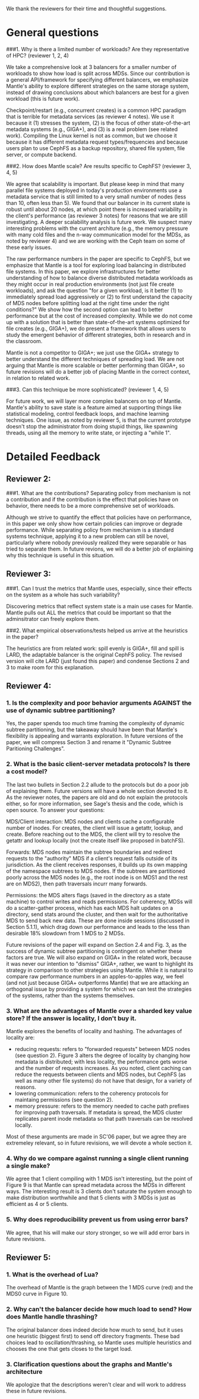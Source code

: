 We thank the reviewers for their time and thoughtful suggestions.

# General questions
###1. Why is there a limited number of workloads? Are they representative of HPC?
(reviewer 1, 2, 4)

We take a comprehensive look at 3 balancers for a smaller number of workloads to show how load is split across MDSs. Since our contribution is a general API/framework for specifying different balancers, we emphasize Mantle's ability to explore different strategies on the same storage system, instead of drawing conclusions about which balancers are best for a given workload (this is future work).

Checkpoint/restart (e.g., concurrent creates) is a common HPC paradigm that is terrible for metadata services (as reviewer 4 notes). We use it because it (1) stresses the system, (2) is the focus of other state-of-the-art metadata systems (e.g., GIGA+), and (3) is a real problem (see related work). Compiling the Linux kernel is not as common, but we choose it because it has different metadata request types/frequencies and because users plan to use CephFS as a backup repository, shared file system, file server, or compute backend.

###2. How does Mantle scale? Are results specific to CephFS?
(reviewer 3, 4, 5)

We agree that scalability is important. But please keep in mind that many parallel file systems deployed in today's production environments use a metadata service that is still limited to a very small number of nodes (less than 10, often less than 5). We found that our balancer in its current state is robust until about 20 nodes, at which point there is increased variability in the client's performance (as reviewer 3 notes) for reasons that we are still investigating. A deeper scalability analysis is future work. We suspect many interesting problems with the current architure (e.g., the memory pressure with many cold files and the n-way communication model for the MDSs, as noted by reviewer 4) and we are working with the Ceph team on some of these early issues. 

The raw performance numbers in the paper are specific to CephFS, but we emphasize that Mantle is a tool for exploring load balancing in distributed file systems. In this paper, we explore infrastructures for better understanding of how to balance diverse distributed metadata workloads as they might occur in real production environments (not just file create workloads), and ask the question "for a given workload, is it better (1) to immediately spread load aggressively or (2) to first understand the capacity of MDS nodes before splitting load at the right time under the right conditions?" We show how the second option can lead to better performance but at the cost of increased complexity. While we do not come up with a solution that is better than state-of-the-art systems optimized for file creates (e.g., GIGA+), we do present a framework that allows users to study the emergent behavior of different strategies, both in research and in the classroom.

Mantle is not a competitor to GIGA+; we just use the GIGA+ strategy to better understand the different techniques of spreading load. We are not arguing that Mantle is more scalable or better performing than GIGA+, so future revisions will do a better job of placing Mantle in the correct context, in relation to related work.

###3. Can this technique be more sophisticated?
(reviewer 1, 4, 5)

For future work, we will layer more complex balancers on top of Mantle. Mantle's ability to save state is a feature aimed at supporting things like statistical modeling, control feedback loops, and machine learning techniques. One issue, as noted by reviewer 5, is that the current prototype doesn't stop the administrator from doing stupid things, like spawning threads, using all the memory to write state, or injecting a "while 1". 

# Detailed Feedback
## Reviewer 2: 
###1. What are the contributions? Separating policy from mechanism is not a contribution and if the contribution is the effect that policies have on behavior, there needs to be a more comprehensive set of workloads.

Although we strive to quantify the effect that policies have on performance, in this paper we only show how certain policies can improve or degrade performance. While separating policy from mechanism is a standard systems technique, applying it to a new problem can still be novel, particularly where nobody previously realized they were separable or has tried to separate them. In future revions, we will do a better job of explaining why this technique is useful in this situation. 

## Reviewer 3:
###1. Can I trust the metrics that Mantle uses, especially, since their effects on the system as a whole has such variability?

Discovering metrics that reflect system state is a main use cases for Mantle. Mantle pulls out ALL the metrics that could be important so that the adminsitrator can freely explore them. 

###2. What empirical observations/tests helped us arrive at the heuristics in the paper?

The heuristics are from related work: spill evenly is GIGA+, fill and spill is LARD, the adaptable balancer is the original CephFS policy. The revised version will cite LARD (just found this paper) and condense Sections 2 and 3 to make room for this explanation.

## Reviewer 4:
### 1. Is the complexity and poor behavior arguments AGAINST the use of dynamic subtree partitioning? 

Yes, the paper spends too much time framing the complexity of dynamic subtree partitioning, but the takeaway should have been that  Mantle's flexibility is appealing and warrants exploration. In future versions of the paper, we will compress Section 3 and rename it "Dynamic Subtree Paritioning Challenges". 

### 2. What is the basic client-server metadata protocols? Is there a cost model?

The last two bullets in Section 2.2 allude to the protocols but do a poor job of explaining them. Future versions will have a whole section devoted to it. As the reviewer notes, the papers are old and do not explain the protocols either, so for more information, see Sage's thesis and the code, which is open source. To answer your questions: 

MDS/Client interaction: MDS nodes and clients cache a configurable number of inodes. For creates, the client will issue a getattr, lookup, and create. Before reaching out to the MDS, the client will try to resolve the getattr and lookup locally (not the create itself like proposed in batchFS). 

Forwards: MDS nodes maintain the subtree boundaries and redirect requests to the "authority" MDS if a client's request falls outside of its jurisdiction. As the client receives responses, it builds up its own mapping of the namespace subtrees to MDS nodes. If the subtrees are partitioned poorly across the MDS nodes (e.g., the root inode is on MDS1 and the rest are on MDS2), then path traversals incurr many forwards. 

Permissions: the MDS alters flags (saved in the directory as a state machine) to control writes and reads permissions. For coherency, MDSs will do a scatter-gather process, which has each MDS halt updates on a directory, send stats around the cluster, and then wait for the authoritative MDS to send back new data. These are done inside sessions (discussed in Section 5.1.1), which drag down our performance and leads to the less than desirable 18% slowdown from 1 MDS to 2 MDSs. 

Future revisions of the paper will expand on Section 2.4 and Fig. 3, as the success of dynamic subtree partitioning is contingent on whether these factors are true. We will also expand on GIGA+ in the related work, because it was never our intention to "dismiss" GIGA+, rather, we want to highlight its strategy in comparison to other strategies using Mantle. While it is natural to compare raw performance numbers in an apples-to-apples way, we feel (and not just because GIGA+ outperforms Mantle) that we are attacking an orthogonal issue by providing a system for which we can test the strategies of the systems, rather than the systems themselves.
### 3. What are the advantages of Mantle over a sharded key value store? If the answer is locality, I don't buy it.

Mantle explores the benefits of locality and hashing. The advantages of locality are:
- reducing requests: refers to "forwarded requests" between MDS nodes (see question 2). Figure 3 alters the degree of locality by changing how metadata is distributed; with less locality, the performance gets worse and the number of requests increases. As you noted, client caching can reduce the requests between clients and MDS nodes, but CephFS (as well as many other file systems) do not have that design, for a variety of reasons.
- lowering communication: refers to the coherency protocols for maintaing permissions (see question 2).
- memory pressure: refers to the memory needed to cache path prefixes for improving path traversals. If metadata is spread, the MDS cluster replicates parent inode metadata so that path traversals can be resolved locally.

Most of these arguments are made in SC'06 paper, but we agree they are extremeley relevant, so in future revisions, we will devote a whole section it.

### 4. Why do we compare against running a single client running a single make?

We agree that 1 client compiling with 1 MDS isn't interesting, but the point of Figure 9 is that Mantle can spread metadata across the MDSs in different ways. The interesting result is 3 clients don't saturate the system enough to make distribution worthwhile and that 5 clients with 3 MDSs is just as efficient as 4 or 5 clients.

### 5. Why does reproducibility prevent us from using error bars?

We agree, that his will make our story stronger, so we will add error bars in future revisions.

## Reviewer 5:
### 1. What is the overhead of Lua?

The overhead of Mantle is the graph between the 1 MDS curve (red) and the MDS0 curve in Figure 10. 

### 2. Why can't the balancer decide how much load to send? How does Mantle handle thrashing?

The original balancer does indeed decide how much to send, but it uses one heuristic (biggest first) to send off directory fragments. These bad choices lead to oscillation/thrashing, so Mantle uses multiple heuristics and chooses the one that gets closes to the target load.

### 3. Clarification questions about the graphs and Mantle's architecture

We apologize that the descriptions weren't clear and will work to address these in future revisions.

